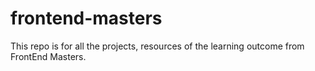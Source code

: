 # frontend-masters
This repo is for all the projects, resources of the learning outcome from FrontEnd Masters.
